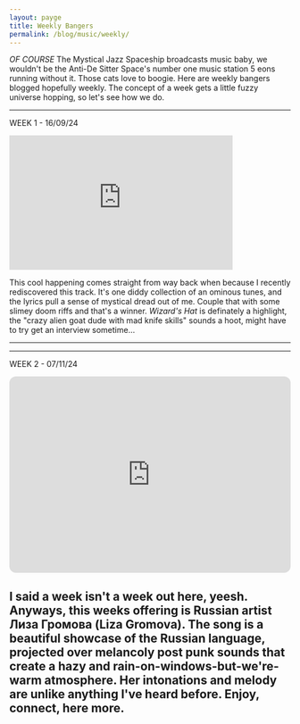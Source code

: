 ```yaml
---
layout: payge
title: Weekly Bangers
permalink: /blog/music/weekly/
---
```

*OF COURSE* The Mystical Jazz Spaceship broadcasts music baby, we wouldn't be the Anti-De Sitter Space's number one music station 5 eons running without it. Those cats love to boogie. 
Here are weekly bangers blogged hopefully weekly. The concept of a week gets a little fuzzy universe hopping, so let's see how we do.

---------------------------------

WEEK 1 - 16/09/24

<iframe style="border: 0; width: 400px; height: 241px;" src="https://bandcamp.com/EmbeddedPlayer/album=3204629226/size=large/bgcol=333333/linkcol=fe7eaf/artwork=small/transparent=true/" seamless><a href="https://spiderkitten.co.uk/album/acidgoatweedwitchbongspacewizardwhore">acidgoatweedwitchbongspacewizardwhore by Spider Kitten</a></iframe>

This cool happening comes straight from way back when because I recently rediscovered this track. It's one diddy collection of an ominous tunes, and the lyrics pull a sense of mystical dread out of me. Couple that with some slimey doom riffs and that's a winner. *Wizard's Hat* is definately a highlight, the "crazy alien goat dude with mad knife skills" sounds a hoot, might have to try get an interview sometime...

-----------------------------------

---------------------------------

WEEK 2 - 07/11/24

<iframe style="border-radius:12px" src="https://open.spotify.com/embed/track/7krDdNAVne0SCpk0KLSfQQ?utm_source=generator&theme=0" width="100%" height="352" frameBorder="0" allowfullscreen="" allow="autoplay; clipboard-write; encrypted-media; fullscreen; picture-in-picture" loading="lazy"></iframe>

I said a week isn't a week out here, yeesh. Anyways, this weeks offering is Russian artist Лиза Громова (Liza Gromova). The song is a beautiful showcase of the Russian language, projected over melancoly post punk sounds that create a hazy and rain-on-windows-but-we're-warm atmosphere. Her intonations and melody are unlike anything I've heard before. Enjoy, connect, here more.
-----------------------------------